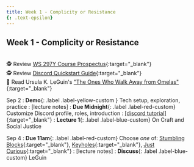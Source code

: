 ```yaml
---
title: Week 1 - Complicity or Resistance
{: .text-epsilon}
---
```


## Week 1 - Complicity or Resistance
\
🕵️ Review [WS 297Y Course Prospectus](syllabus){:target="_blank"}   
🕵️ Review [Discord Quickstart Guide](discord){:target="_blank"}   
📖 Read Ursula K. LeGuin's ["The Ones Who Walk Away from Omelas"](/ws297y/assets/pdfs/leguin_ones_who_walk_away_from_omelas.pdf){:target="_blank"}   

Sep 2
: **Demo**{: .label .label-yellow-custom } Tech setup, exploration, practice
  : [lecture notes]
: **Due Midnight**{: .label .label-red-custom} Customize Discord profile, roles, introduction
  : [[discord tutorial]](discord){:target="_blank"}
: **Lecture 1**{: .label .label-blue-custom} On Craft and Social Justice

Sep 4
: **Due 11am**{: .label .label-red-custom} Choose *one* of: [Stumbling Blocks](https://visforvali.github.io/ws297y/prompts/#stumbling-blocks){:target="_blank"}, [Keyholes](https://visforvali.github.io/ws297y/prompts/#keyholes){:target="_blank"}, [Just Curious](https://visforvali.github.io/ws297y/prompts/#just-curious){:target="_blank"}
  : [lecture notes]
: **Discuss**{: .label .label-blue-custom} LeGuin